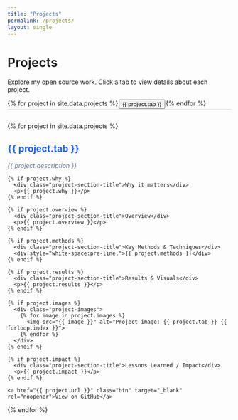 ```yaml
---
title: "Projects"
permalink: /projects/
layout: single
---
```


<style>
.project-tabs {
  display: flex;
  border-bottom: 2px solid #e5e7eb;
  margin-bottom: 2em;
  gap: 2px;
  font-family: 'Inter', 'Segoe UI', 'system-ui', sans-serif;
}

.project-tab {
  padding: 0.75em 1.5em;
  cursor: pointer;
  background: none;
  border: none;
  font-size: 1.08em;
  font-weight: 500;
  color: #374151;
  border-bottom: 2px solid transparent;
  transition: border-color 0.2s, color 0.2s, background 0.2s;
  letter-spacing: 0.02em;
  border-radius: 8px 8px 0 0;
  text-transform: none;
}

.project-tab.active {
  border-bottom: 2.5px solid #2563eb;
  color: #2563eb;
  background: #f3f4f6;
}

.project-tab:focus {
  outline: none;
  background: #e0e7ef;
}

.project-content {
  display: none;
  animation: fadeIn 0.3s;
  padding-top: 1.5em;
  font-family: 'Inter', 'Segoe UI', 'system-ui', sans-serif;
  color: #2d3748;
}

.project-content.active {
  display: block;
}

.project-section-title {
  font-size: 1.1em;
  font-weight: 600;
  color: #2563eb;
  margin-bottom: 0.3em;
  margin-top: 1.3em;
}

.project-images {
  display: flex;
  gap: 1.5em;
  flex-wrap: wrap;
  margin-bottom: 1.5em;
  margin-top: 1em;
}
.project-images img {
  max-width: 340px;
  width: 100%;
  border-radius: 8px;
  box-shadow: 0 2px 12px rgba(80,90,120,0.10);
  border: 1px solid #e5e7eb;
}
@media (max-width: 600px) {
  .project-images {
    flex-direction: column;
    gap: 1em;
  }
  .project-images img {
    max-width: 100%;
  }
}

@keyframes fadeIn {
  from { opacity: 0; }
  to   { opacity: 1; }
}
</style>

<h1 style="font-family:'Inter','Segoe UI','system-ui',sans-serif; font-weight:600; letter-spacing:0.01em;">Projects</h1>
<p style="font-family:'Inter','Segoe UI','system-ui',sans-serif;">Explore my open source work. Click a tab to view details about each project.</p>

<!-- Tab navigation -->
<div class="project-tabs" id="projectTabs">
  {% for project in site.data.projects %}
    <button class="project-tab{% if forloop.first %} active{% endif %}" data-tab="project{{ forloop.index }}">
      {{ project.tab }}
    </button>
  {% endfor %}
</div>

<!-- Tab contents -->
{% for project in site.data.projects %}
  <div class="project-content{% if forloop.first %} active{% endif %}" id="project{{ forloop.index }}">
    <h2>
      <a href="{{ project.url }}" target="_blank" rel="noopener" style="color:#2563eb;text-decoration:none;">
        {{ project.tab }}
      </a>
    </h2>
    <p style="font-style:italic; color:#64748b;">{{ project.description }}</p>

    {% if project.why %}
      <div class="project-section-title">Why it matters</div>
      <p>{{ project.why }}</p>
    {% endif %}

    {% if project.overview %}
      <div class="project-section-title">Overview</div>
      <p>{{ project.overview }}</p>
    {% endif %}

    {% if project.methods %}
      <div class="project-section-title">Key Methods & Techniques</div>
      <div style="white-space:pre-line;">{{ project.methods }}</div>
    {% endif %}

    {% if project.results %}
      <div class="project-section-title">Results & Visuals</div>
      <p>{{ project.results }}</p>
    {% endif %}

    {% if project.images %}
      <div class="project-images">
        {% for image in project.images %}
          <img src="{{ image }}" alt="Project image: {{ project.tab }} {{ forloop.index }}">
        {% endfor %}
      </div>
    {% endif %}

    {% if project.impact %}
      <div class="project-section-title">Lessons Learned / Impact</div>
      <p>{{ project.impact }}</p>
    {% endif %}

    <a href="{{ project.url }}" class="btn" target="_blank" rel="noopener">View on GitHub</a>
  </div>
{% endfor %}

<script>
document.addEventListener('DOMContentLoaded', function() {
  const tabs = document.querySelectorAll('.project-tab');
  const contents = document.querySelectorAll('.project-content');
  tabs.forEach((tab, idx) => {
    tab.addEventListener('click', () => {
      tabs.forEach(t => t.classList.remove('active'));
      contents.forEach(c => c.classList.remove('active'));
      tab.classList.add('active');
      contents[idx].classList.add('active');
    });
  });
});
</script>
